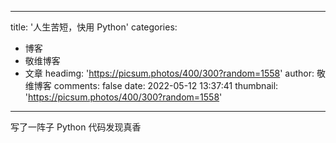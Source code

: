 
---
title: '人生苦短，快用 Python'
categories: 
 - 博客
 - 敬维博客
 - 文章
headimg: 'https://picsum.photos/400/300?random=1558'
author: 敬维博客
comments: false
date: 2022-05-12 13:37:41
thumbnail: 'https://picsum.photos/400/300?random=1558'
---

<div>   
写了一阵子 Python 代码发现真香  
</div>
            